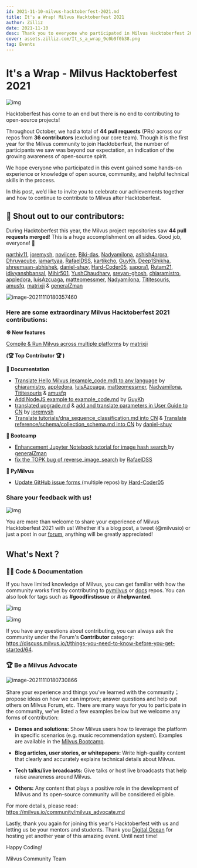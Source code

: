 ```yaml
---
id: 2021-11-10-milvus-hacktoberfest-2021.md
title: It's a Wrap! Milvus Hacktoberfest 2021
author: Zilliz
date: 2021-11-10
desc: Thank you to everyone who participated in Milvus Hacktoberfest 2021!
cover: assets.zilliz.com/It_s_a_wrap_9c0b9f0b38.png
tag: Events
---
```


# It's a Wrap - Milvus Hacktoberfest 2021

![img](https://assets.zilliz.com/Blog_cover_a6ce8748d7.jpeg "Cover image.")

Hacktoberfest has come to an end but there is no end to contributing to open-source projects!


Throughout October, we had a total of **44 pull requests** (PRs) across our repos from **36 contributors** (excluding our core team). Though it is the first year for the Milvus community to join Hacktoberfest, the number of participants we saw was beyond our expectation, an indication of the growing awareness of open-source spirit.

We hope everyone who participated in this event gained some hands-on experience or knowledge of open source, community, and helpful technical skills  in the process.️️️

In this post, we’d like to invite you to celebrate our achievements together and how to continue to contribute to Milvus after Hacktoberfest.

## **📣 Shout out to our contributors:**

During Hacktoberfest this year, the Milvus project repositories saw **44 pull requests merged**! This is a huge accomplishment on all sides. Good job, everyone! 🎉

[parthiv11](https://github.com/parthiv11), [joremysh](https://github.com/joremysh), [noviicee](https://github.com/noviicee), [Biki-das](https://github.com/Biki-das), [Nadyamilona](https://github.com/Nadyamilona), [ashish4arora](https://github.com/ashish4arora), [Dhruvacube](https://github.com/Dhruvacube), [iamartyaa](https://github.com/iamartyaa), [RafaelDSS](https://github.com/RafaelDSS), [kartikcho](https://github.com/kartikcho), [GuyKh](https://github.com/GuyKh), [Deep1Shikha](https://github.com/Deep1Shikha), [shreemaan-abhishek](https://github.com/shreemaan-abhishek), [daniel-shuy](https://github.com/daniel-shuy), [Hard-Coder05](https://github.com/Hard-Coder05), [sapora1](https://github.com/sapora1), [Rutam21](https://github.com/Rutam21), [idivyanshbansal](https://github.com/idivyanshbansal), [Mihir501](https://github.com/Mihir501), [YushChaudhary](https://github.com/YushChaudhary), [sreyan-ghosh](https://github.com/sreyan-ghosh), [chiaramistro](https://github.com/chiaramistro), [appledora](https://github.com/appledora), [luisAzcuaga](https://github.com/luisAzcuaga), [matteomessmer](https://github.com/matteomessmer), [Nadyamilona](https://github.com/Nadyamilona), [Tititesouris](https://github.com/Tititesouris), [amusfq](https://github.com/amusfq), [matrixji](https://github.com/matrixji) & [generalZman](https://github.com/generalZman)



![image-20211110180357460](https://assets.zilliz.com/_80b0d87746.png "Hacktoberfest 2021.")



### Here are some extraordinary Milvus Hacktoberfest 2021 contributions:



**⚙️ New features**

[Compile & Run Milvus across multiple platforms](https://github.com/milvus-io/milvus/issues/7706) by [matrixji](https://github.com/matrixji)   

**(🏆  Top Contributor  🏆 )**



**📝  Documentation**

- [Translate Hello Milvus (example_code.md) to any language](https://github.com/milvus-io/bootcamp/issues/720) by [chiaramistro](https://github.com/chiaramistro), [appledora](https://github.com/appledora), [luisAzcuaga](https://github.com/luisAzcuaga), [matteomessmer](https://github.com/matteomessmer), [Nadyamilona](https://github.com/Nadyamilona), [Tititesouris](https://github.com/Tititesouris) & [amusfq](https://github.com/amusfq)
- [Add NodeJS example to example_code.md](https://github.com/milvus-io/bootcamp/issues/720) by [GuyKh](https://github.com/GuyKh) 
- [translated upgrade.md](https://github.com/milvus-io/milvus-docs/pull/921/files) & [add and translate parameters in User Guide to CN](https://github.com/milvus-io/milvus-docs/pull/892) by [joremysh](https://github.com/joremysh)
- [Translate tutorials/dna_sequence_classification.md into CN](https://github.com/milvus-io/milvus-docs/pull/753) & [Translate reference/schema/collection_schema.md into CN](https://github.com/milvus-io/milvus-docs/pull/752) by [daniel-shuy](https://github.com/daniel-shuy)



**🚀  Bootcamp**

- [Enhancement Jupyter Notebook tutorial for image hash search ](https://github.com/milvus-io/bootcamp/pull/858)by [generalZman](https://github.com/generalZman)
- [fix the TOPK bug of reverse_image_search](https://github.com/milvus-io/bootcamp/pull/792) by [RafaelDSS](https://github.com/RafaelDSS)



**🐍 PyMilvus**

- [Update GitHub issue forms ](https://github.com/milvus-io/pymilvus/issues/741)(multiple repos) by [Hard-Coder05](https://github.com/Hard-Coder05) 



### Share your feedback with us! 

![img](https://assets.zilliz.com/h3_412b0f649b.png "Feedback.")

You are more than welcome to share your experience of Milvus Hacktoberfest 2021 with us! Whether it's a blog post, a tweet (@milvusio) or just a post in our [forum](https://discuss.milvus.io/c/hacktoberfest/9), anything will be greatly appreciated!



## What's Next？



### **👩‍💻** **Code & Documentation**

If you have limited knowledge of Milvus, you can get familiar with how the community works first by contributing to [pymilvus](https://github.com/milvus-io/pymilvus/labels/Hacktoberfest) or [docs](https://github.com/milvus-io/milvus-docs) repos. You can also look for tags such as **#goodfirstissue** or **#helpwanted**. 

![img](https://assets.zilliz.com/h4_f18c9b6c2c.png "Good first issue.")

![img](https://assets.zilliz.com/h5_a4f90c24a8.png "Help wanted.")

If you have any questions about contributing, you can always ask the community under the Forum's **Contributor** category: https://discuss.milvus.io/t/things-you-need-to-know-before-you-get-started/64. 



### 🏆 Be a Milvus Advocate

![image-20211110180730866](https://assets.zilliz.com/advocate_1052d8249a.jpg "Milvus advocate.")



Share your experience and things you've learned with the community；propose ideas on how we can improve; answer questions and help out others on Milvus Forum, etc. There are many ways for you to participate in the community, we've listed a few examples below but we welcome any forms of contribution: 

- **Demos and solutions:** Show Milvus users how to leverage the platform in specific scenarios (e.g. music recommendation system). Examples are available in the [Milvus Bootcamp](https://github.com/milvus-io/bootcamp).

- **Blog articles, user stories, or whitepapers:** Write high-quality content that clearly and accurately explains technical details about Milvus.

- **Tech talks/live broadcasts:** Give talks or host live broadcasts that help raise awareness around Milvus.

- **Others:** Any content that plays a positive role in the development of Milvus and its open-source community will be considered eligible.



For more details, please read: https://milvus.io/community/milvus_advocate.md



Lastly, thank you again for joining this year's Hacktoberfest with us and letting us be your mentors and students. Thank you [Digital Ocean](https://hacktoberfest.digitalocean.com/) for hosting yet another year of this amazing event. Until next time!



Happy Coding!

Milvus Community Team
